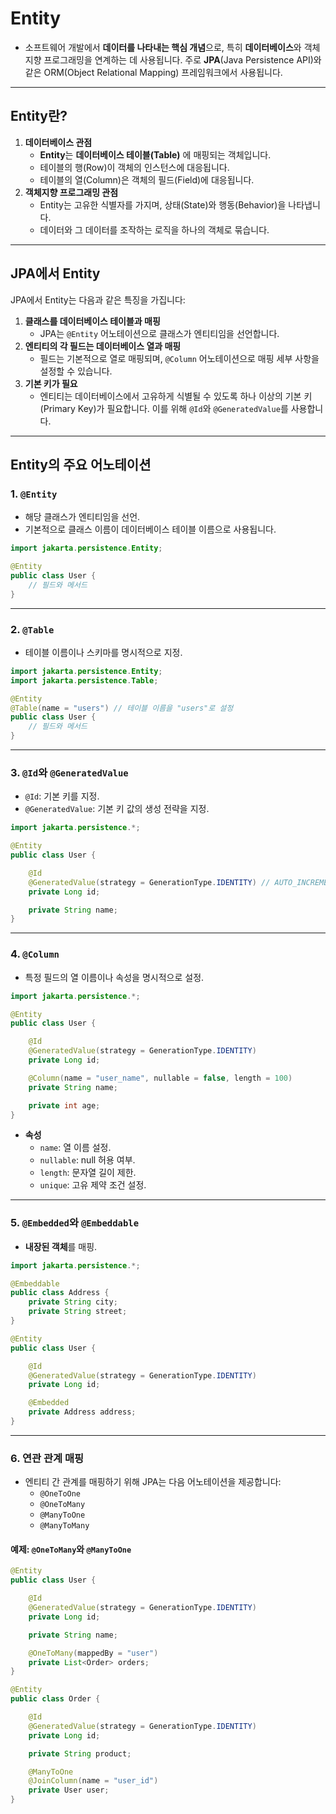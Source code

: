 # Entity
- 소프트웨어 개발에서 **데이터를 나타내는 핵심 개념**으로, 특히 **데이터베이스**와 객체지향 프로그래밍을 연계하는 데 사용됩니다. 주로 **JPA**(Java Persistence API)와 같은 ORM(Object Relational Mapping) 프레임워크에서 사용됩니다.

---
## Entity란?

1. **데이터베이스 관점**
    - **Entity**는 **데이터베이스 테이블(Table)** 에 매핑되는 객체입니다.
    - 테이블의 행(Row)이 객체의 인스턴스에 대응됩니다.
    - 테이블의 열(Column)은 객체의 필드(Field)에 대응됩니다.
2. **객체지향 프로그래밍 관점**
    - Entity는 고유한 식별자를 가지며, 상태(State)와 행동(Behavior)을 나타냅니다.
    - 데이터와 그 데이터를 조작하는 로직을 하나의 객체로 묶습니다.

---

## JPA에서 Entity

JPA에서 Entity는 다음과 같은 특징을 가집니다:
1. **클래스를 데이터베이스 테이블과 매핑**
    - JPA는 `@Entity` 어노테이션으로 클래스가 엔티티임을 선언합니다.
2. **엔티티의 각 필드는 데이터베이스 열과 매핑**
    - 필드는 기본적으로 열로 매핑되며, `@Column` 어노테이션으로 매핑 세부 사항을 설정할 수 있습니다.
3. **기본 키가 필요**
    - 엔티티는 데이터베이스에서 고유하게 식별될 수 있도록 하나 이상의 기본 키(Primary Key)가 필요합니다. 이를 위해 `@Id`와 `@GeneratedValue`를 사용합니다.

---
## Entity의 주요 어노테이션

### 1. `@Entity`
- 해당 클래스가 엔티티임을 선언.
- 기본적으로 클래스 이름이 데이터베이스 테이블 이름으로 사용됩니다.
```java
import jakarta.persistence.Entity;

@Entity
public class User {
    // 필드와 메서드
}
```
---

### 2. `@Table`

- 테이블 이름이나 스키마를 명시적으로 지정.
```java
import jakarta.persistence.Entity;
import jakarta.persistence.Table;

@Entity
@Table(name = "users") // 테이블 이름을 "users"로 설정
public class User {
    // 필드와 메서드
}
```

---
### 3. `@Id`와 `@GeneratedValue`
- `@Id`: 기본 키를 지정.
- `@GeneratedValue`: 기본 키 값의 생성 전략을 지정.
```java
import jakarta.persistence.*;

@Entity
public class User {

    @Id
    @GeneratedValue(strategy = GenerationType.IDENTITY) // AUTO_INCREMENT 사용
    private Long id;

    private String name;
}
```
---
### 4. `@Column`
- 특정 필드의 열 이름이나 속성을 명시적으로 설정.
```java
import jakarta.persistence.*;

@Entity
public class User {

    @Id
    @GeneratedValue(strategy = GenerationType.IDENTITY)
    private Long id;

    @Column(name = "user_name", nullable = false, length = 100)
    private String name;

    private int age;
}
```
- **속성**
    - `name`: 열 이름 설정.
    - `nullable`: null 허용 여부.
    - `length`: 문자열 길이 제한.
    - `unique`: 고유 제약 조건 설정.

---
### 5. `@Embedded`와 `@Embeddable`
- **내장된 객체**를 매핑.
```java
import jakarta.persistence.*;

@Embeddable
public class Address {
    private String city;
    private String street;
}

@Entity
public class User {

    @Id
    @GeneratedValue(strategy = GenerationType.IDENTITY)
    private Long id;

    @Embedded
    private Address address;
}
```
---
### 6. 연관 관계 매핑

- 엔티티 간 관계를 매핑하기 위해 JPA는 다음 어노테이션을 제공합니다:
    - `@OneToOne`
    - `@OneToMany`
    - `@ManyToOne`
    - `@ManyToMany`

#### 예제: `@OneToMany`와 `@ManyToOne`
```java
@Entity
public class User {

    @Id
    @GeneratedValue(strategy = GenerationType.IDENTITY)
    private Long id;

    private String name;

    @OneToMany(mappedBy = "user")
    private List<Order> orders;
}

@Entity
public class Order {

    @Id
    @GeneratedValue(strategy = GenerationType.IDENTITY)
    private Long id;

    private String product;

    @ManyToOne
    @JoinColumn(name = "user_id")
    private User user;
}
```

